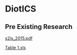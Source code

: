 # DiotICS

## Pre Existing Research

[s2is_2015.pdf](https://github.com/AmanNawal/DiotICS/files/10138697/s2is_2015.pdf)   

[Table 1.xls](https://github.com/AmanNawal/DiotICS/files/10138708/Table.1.xls)
